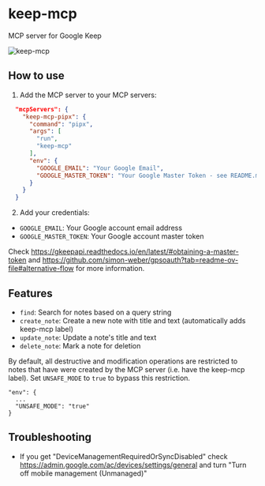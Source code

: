 # keep-mcp

MCP server for Google Keep

![keep-mcp](https://github.com/user-attachments/assets/f50c4ae6-4d35-4bb6-a494-51c67385f1b6)

## How to use

1. Add the MCP server to your MCP servers:

```json
  "mcpServers": {
    "keep-mcp-pipx": {
      "command": "pipx",
      "args": [
        "run",
        "keep-mcp"
      ],
      "env": {
        "GOOGLE_EMAIL": "Your Google Email",
        "GOOGLE_MASTER_TOKEN": "Your Google Master Token - see README.md"
      }
    }
  }
```

2. Add your credentials:
* `GOOGLE_EMAIL`: Your Google account email address
* `GOOGLE_MASTER_TOKEN`: Your Google account master token

Check https://gkeepapi.readthedocs.io/en/latest/#obtaining-a-master-token and https://github.com/simon-weber/gpsoauth?tab=readme-ov-file#alternative-flow for more information.

## Features

* `find`: Search for notes based on a query string
* `create_note`: Create a new note with title and text (automatically adds keep-mcp label)
* `update_note`: Update a note's title and text
* `delete_note`: Mark a note for deletion

By default, all destructive and modification operations are restricted to notes that have were created by the MCP server (i.e. have the keep-mcp label). Set `UNSAFE_MODE` to `true` to bypass this restriction.

```
"env": {
  ...
  "UNSAFE_MODE": "true"
}
```

## Troubleshooting

* If you get "DeviceManagementRequiredOrSyncDisabled" check https://admin.google.com/ac/devices/settings/general and turn "Turn off mobile management (Unmanaged)"
